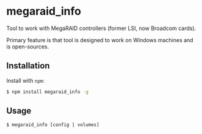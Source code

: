 # megaraid_info

Tool to work with MegaRAID controllers (former LSI, now Broadcom cards).

Primary feature is that tool is designed to work on Windows machines and is open-sources.

Installation
------------

Install with `npm`:

``` bash
$ npm install megaraid_info -g
```

Usage
-----

```$ megaraid_info [config | volumes]```
